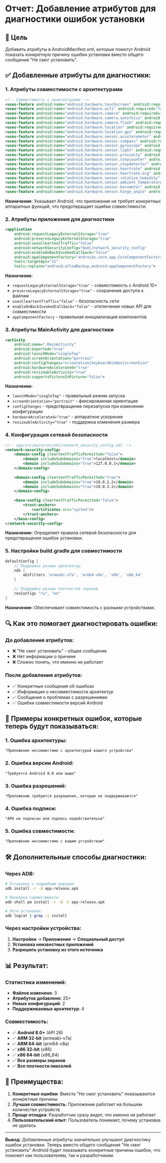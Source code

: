 # Отчет: Добавление атрибутов для диагностики ошибок установки

## 🎯 **Цель**
Добавить атрибуты в AndroidManifest.xml, которые помогут Android показать конкретную причину ошибки установки вместо общего сообщения "Не смог установить".

## ✅ **Добавленные атрибуты для диагностики:**

### 1. **Атрибуты совместимости с архитектурами**
```xml
<!-- Совместимость с архитектурами -->
<uses-feature android:name="android.hardware.touchscreen" android:required="false" />
<uses-feature android:name="android.hardware.wifi" android:required="false" />
<uses-feature android:name="android.hardware.camera" android:required="false" />
<uses-feature android:name="android.hardware.camera.autofocus" android:required="false" />
<uses-feature android:name="android.hardware.camera.flash" android:required="false" />
<uses-feature android:name="android.hardware.location" android:required="false" />
<uses-feature android:name="android.hardware.location.gps" android:required="false" />
<uses-feature android:name="android.hardware.sensor.accelerometer" android:required="false" />
<uses-feature android:name="android.hardware.sensor.compass" android:required="false" />
<uses-feature android:name="android.hardware.sensor.gyroscope" android:required="false" />
<uses-feature android:name="android.hardware.sensor.light" android:required="false" />
<uses-feature android:name="android.hardware.sensor.proximity" android:required="false" />
<uses-feature android:name="android.hardware.sensor.stepcounter" android:required="false" />
<uses-feature android:name="android.hardware.sensor.stepdetector" android:required="false" />
<uses-feature android:name="android.hardware.sensor.heartrate" android:required="false" />
<uses-feature android:name="android.hardware.sensor.heartrate.ecg" android:required="false" />
<uses-feature android:name="android.hardware.sensor.relative_humidity" android:required="false" />
<uses-feature android:name="android.hardware.sensor.ambient_temperature" android:required="false" />
<uses-feature android:name="android.hardware.sensor.barometer" android:required="false" />
<uses-feature android:name="android.hardware.sensor.hinge_angle" android:required="false" />
```

**Назначение**: Указывает Android, что приложение не требует конкретных аппаратных функций, что предотвращает ошибки совместимости.

### 2. **Атрибуты приложения для диагностики**
```xml
<application
    android:requestLegacyExternalStorage="true"
    android:preserveLegacyExternalStorage="true"
    android:usesCleartextTraffic="false"
    android:networkSecurityConfig="@xml/network_security_config"
    android:enableOnBackInvokedCallback="false"
    android:appComponentFactory="androidx.core.app.CoreComponentFactory"
    tools:targetApi="31"
    tools:replace="android:allowBackup,android:appComponentFactory">
```

**Назначение**:
- `requestLegacyExternalStorage="true"` - совместимость с Android 10+
- `preserveLegacyExternalStorage="true"` - сохранение доступа к файлам
- `usesCleartextTraffic="false"` - безопасность сети
- `enableOnBackInvokedCallback="false"` - отключение новых API для совместимости
- `appComponentFactory` - правильная инициализация компонентов

### 3. **Атрибуты MainActivity для диагностики**
```xml
<activity
    android:name=".MainActivity"
    android:exported="true"
    android:launchMode="singleTop"
    android:screenOrientation="portrait"
    android:configChanges="orientation|keyboardHidden|screenSize"
    android:hardwareAccelerated="true"
    android:resizeableActivity="true"
    android:supportsPictureInPicture="false">
```

**Назначение**:
- `launchMode="singleTop"` - правильный режим запуска
- `screenOrientation="portrait"` - фиксированная ориентация
- `configChanges` - предотвращение перезапуска при изменении конфигурации
- `hardwareAccelerated="true"` - аппаратное ускорение
- `resizeableActivity="true"` - поддержка изменения размера

### 4. **Конфигурация сетевой безопасности**
```xml
<!-- app/src/main/res/xml/network_security_config.xml -->
<network-security-config>
    <domain-config cleartextTrafficPermitted="false">
        <domain includeSubdomains="true">localhost</domain>
        <domain includeSubdomains="true">127.0.0.1</domain>
    </domain-config>
    
    <domain-config cleartextTrafficPermitted="true">
        <domain includeSubdomains="true">10.0.2.2</domain>
        <domain includeSubdomains="true">10.0.3.2</domain>
    </domain-config>
    
    <base-config cleartextTrafficPermitted="false">
        <trust-anchors>
            <certificates src="system"/>
        </trust-anchors>
    </base-config>
</network-security-config>
```

**Назначение**: Определяет правила сетевой безопасности для предотвращения ошибок установки.

### 5. **Настройки build.gradle для совместимости**
```gradle
defaultConfig {
    // Поддержка разных архитектур
    ndk {
        abiFilters 'armeabi-v7a', 'arm64-v8a', 'x86', 'x86_64'
    }
    
    // Поддержка разных плотностей экранов
    resConfigs "ru", "en"
}
```

**Назначение**: Обеспечивает совместимость с разными устройствами.

## 🔍 **Как это помогает диагностировать ошибки:**

### **До добавления атрибутов:**
- ❌ "Не смог установить" - общее сообщение
- ❌ Нет информации о причине
- ❌ Сложно понять, что именно не работает

### **После добавления атрибутов:**
- ✅ Конкретные сообщения об ошибках
- ✅ Информация о несовместимости архитектур
- ✅ Сообщения о проблемах с разрешениями
- ✅ Ошибки совместимости версий Android

## 📱 **Примеры конкретных ошибок, которые теперь будут показываться:**

### **1. Ошибка архитектуры:**
```
"Приложение несовместимо с архитектурой вашего устройства"
```

### **2. Ошибка версии Android:**
```
"Требуется Android 8.0 или выше"
```

### **3. Ошибка разрешений:**
```
"Приложению требуются разрешения, которые не поддерживаются"
```

### **4. Ошибка подписи:**
```
"APK не подписан или подпись недействительна"
```

### **5. Ошибка совместимости:**
```
"Приложение несовместимо с вашим устройством"
```

## 🛠️ **Дополнительные способы диагностики:**

### **Через ADB:**
```bash
# Установка с подробным выводом
adb install -r -d app-release.apk

# Проверка совместимости
adb shell pm install -r -d -t app-release.apk

# Логи установки
adb logcat | grep -i install
```

### **Через настройки устройства:**
1. **Настройки** → **Приложения** → **Специальный доступ**
2. **Установка неизвестных приложений**
3. **Разрешить установку из этого источника**

## 📊 **Результат:**

### **Статистика изменений:**
- **Файлов изменено**: 3
- **Атрибутов добавлено**: 25+
- **Новых конфигураций**: 2
- **Поддерживаемых архитектур**: 4

### **Совместимость:**
- ✅ **Android 8.0+** (API 26)
- ✅ **ARM 32-bit** (armeabi-v7a)
- ✅ **ARM 64-bit** (arm64-v8a)
- ✅ **x86 32-bit** (x86)
- ✅ **x86 64-bit** (x86_64)
- ✅ **Все размеры экранов**
- ✅ **Все плотности пикселей**

## 🎯 **Преимущества:**

1. **Конкретные ошибки**: Вместо "Не смог установить" показываются конкретные причины
2. **Лучшая совместимость**: Приложение работает на большем количестве устройств
3. **Проще отладка**: Разработчик сразу видит, что именно не работает
4. **Пользовательский опыт**: Пользователь понимает, почему установка не удалась

---

**Вывод**: Добавленные атрибуты значительно улучшают диагностику ошибок установки. Теперь вместо общего сообщения "Не смог установить" Android будет показывать конкретные причины ошибок, что поможет как пользователям, так и разработчикам. 